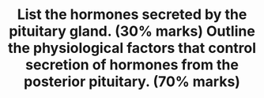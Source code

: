 ---
title: "List the hormones secreted by the pituitary gland. (30% marks) Outline the physiological factors that control secretion of hormones from the posterior pituitary. (70% marks)"
entityType: SAQ
exam: SEX
college: CICM
year: 2009
sitting: B
question: 21
passRate: 44
lo:
- "[[N12d]]"
EC_expectedDomains:
- "The expectation from the first section of the question was for candidates to only “list” the hormones secreted by the pituitary gland. The main hormones expected were ACTH, TSH, GH, FSH, LH and prolactin anteriorly; and, ADH (vasopressin) and oxytocin posteriorly."
- "With respect to ADH, most marks were gained by candidates who described not only osmolality and plasma volume, but the relative sensitivity of the pituitary to these and the pre-potent nature of volume over osmolality; also, the influence of other hormonal axes involved in plasma volume regulation."
- "Marks were also available for other inputs including pain, stress, exercise, etc."
- "A brief description of factors influencing oxytocin was also expected."
EC_errorsCommon:
- "Unfortunately, a number of candidates confused which hormones come from which region and therefore were unable to score marks in the second part."
- "The question clearly asked for factors controlling secretion of hormones from the posterior pituitary, therefore, detailed descriptions of the mechanism of action of ADH in the kidney, or of hormones arising from the anterior pituitary did not relate to the question and were not allocated marks."
EC_extraCredit:
- "Once again candidates are reminded to read and answer the question presented to them as well as take into consideration the proportion of marks allocated."
resources:
- "Gannong p383"
- "Guyton p359"
---